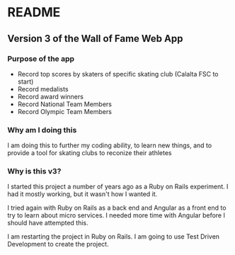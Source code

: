 # README

## Version 3 of the Wall of Fame Web App

### Purpose of the app

* Record top scores by skaters of specific skating club (Calalta FSC to start)
* Record medalists
* Record award winners
* Record National Team Members
* Record Olympic Team Members

### Why am I doing this

I am doing this to further my coding ability, to learn new things, and to provide a tool for skating clubs to reconize their athletes

### Why is this v3?

I started this project a number of years ago as a Ruby on Rails experiment. I had it mostly working, but it wasn't how I wanted it.

I tried again with Ruby on Rails as a back end and Angular as a front end to try to learn about micro services. I needed more time with Angular before I should have attempted this.

I am restarting the project in Ruby on Rails. I am going to use Test Driven Development to create the project.

